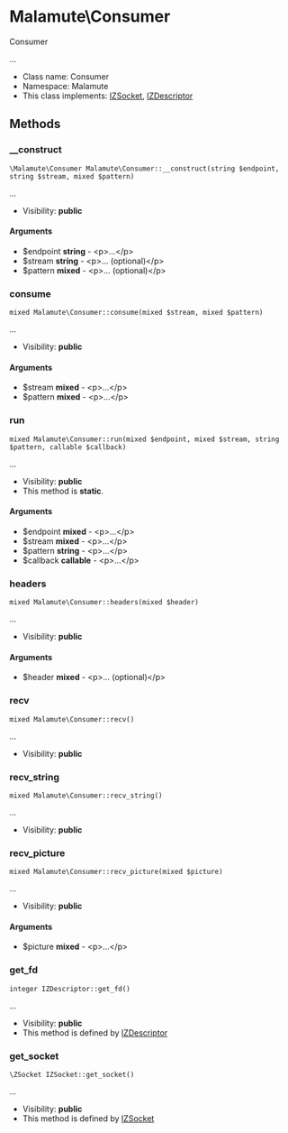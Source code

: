 Malamute\Consumer
===============

Consumer

...


* Class name: Consumer
* Namespace: Malamute
* This class implements: [IZSocket](IZSocket.md), [IZDescriptor](IZDescriptor.md)






Methods
-------


### __construct

    \Malamute\Consumer Malamute\Consumer::__construct(string $endpoint, string $stream, mixed $pattern)



...

* Visibility: **public**


#### Arguments
* $endpoint **string** - &lt;p&gt;...&lt;/p&gt;
* $stream **string** - &lt;p&gt;... (optional)&lt;/p&gt;
* $pattern **mixed** - &lt;p&gt;... (optional)&lt;/p&gt;



### consume

    mixed Malamute\Consumer::consume(mixed $stream, mixed $pattern)



...

* Visibility: **public**


#### Arguments
* $stream **mixed** - &lt;p&gt;...&lt;/p&gt;
* $pattern **mixed** - &lt;p&gt;...&lt;/p&gt;



### run

    mixed Malamute\Consumer::run(mixed $endpoint, mixed $stream, string $pattern, callable $callback)



...

* Visibility: **public**
* This method is **static**.


#### Arguments
* $endpoint **mixed** - &lt;p&gt;...&lt;/p&gt;
* $stream **mixed** - &lt;p&gt;...&lt;/p&gt;
* $pattern **string** - &lt;p&gt;...&lt;/p&gt;
* $callback **callable** - &lt;p&gt;...&lt;/p&gt;



### headers

    mixed Malamute\Consumer::headers(mixed $header)



...

* Visibility: **public**


#### Arguments
* $header **mixed** - &lt;p&gt;... (optional)&lt;/p&gt;



### recv

    mixed Malamute\Consumer::recv()



...

* Visibility: **public**




### recv_string

    mixed Malamute\Consumer::recv_string()



...

* Visibility: **public**




### recv_picture

    mixed Malamute\Consumer::recv_picture(mixed $picture)



...

* Visibility: **public**


#### Arguments
* $picture **mixed** - &lt;p&gt;...&lt;/p&gt;



### get_fd

    integer IZDescriptor::get_fd()



...

* Visibility: **public**
* This method is defined by [IZDescriptor](IZDescriptor.md)




### get_socket

    \ZSocket IZSocket::get_socket()



...

* Visibility: **public**
* This method is defined by [IZSocket](IZSocket.md)



